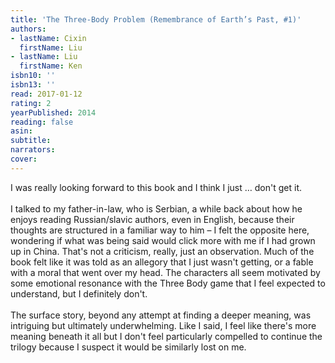 ```yaml
---
title: 'The Three-Body Problem (Remembrance of Earth’s Past, #1)'
authors:
- lastName: Cixin
  firstName: Liu
- lastName: Liu
  firstName: Ken
isbn10: ''
isbn13: ''
read: 2017-01-12
rating: 2
yearPublished: 2014
reading: false
asin:
subtitle:
narrators:
cover:
---
```

I was really looking forward to this book and I think I just … don't get it.<br/><br/>I talked to my father-in-law, who is Serbian, a while back about how he enjoys reading Russian/slavic authors, even in English, because their thoughts are structured in a familiar way to him – I felt the opposite here, wondering if what was being said would click more with me if I had grown up in China. That's not a criticism, really, just an observation. Much of the book felt like it was told as an allegory that I just wasn't getting, or a fable with a moral that went over my head. The characters all seem motivated by some emotional resonance with the Three Body game that I feel expected to understand, but I definitely don't.<br/><br/>The surface story, beyond any attempt at finding a deeper meaning, was intriguing but ultimately underwhelming. Like I said, I feel like there's more meaning beneath it all but I don't feel particularly compelled to continue the trilogy because I suspect it would be similarly lost on me.